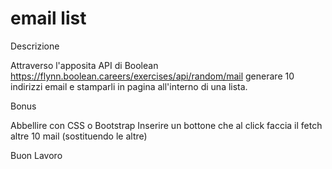 email list
===
Descrizione

Attraverso l'apposita API di Boolean
https://flynn.boolean.careers/exercises/api/random/mail
generare 10 indirizzi email e stamparli in pagina all'interno di una lista.

Bonus

Abbellire con CSS o Bootstrap
Inserire un bottone che al click faccia il fetch altre 10 mail (sostituendo le altre)

Buon Lavoro